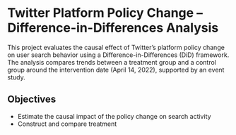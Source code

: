 # Twitter Platform Policy Change – Difference-in-Differences Analysis

This project evaluates the causal effect of Twitter’s platform policy change on user search behavior using a Difference-in-Differences (DiD) framework. The analysis compares trends between a treatment group and a control group around the intervention date (April 14, 2022), supported by an event study.

## Objectives
- Estimate the causal impact of the policy change on search activity
- Construct and compare treatment

